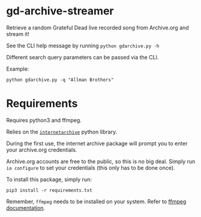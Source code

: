 # gd-archive-streamer


Retrieve a random Grateful Dead live recorded song from Archive.org and stream it!

See the CLI help message by running `python gdarchive.py -h`

Different search query parameters can be passed via the CLI.

Example:

`python gdarchive.py -q "Allman Brothers"`

# Requirements


Requires python3 and ffmpeg.

Relies on the [`internetarchive`](https://archive.org/services/docs/api/internetarchive/) python library.

During the first use, the internet archive package will prompt you to enter your archive.org credentials.

Archive.org accounts are free to the public, so this is no big deal. Simply run `ia configure` to set your credentials (this only has to be done once).

To install this package, simply run:

`pip3 install -r requirements.txt`

Remember, `ffmpeg` needs to be installed on your system. Refer to [ffmpeg documentation](https://ffmpeg.org/).

